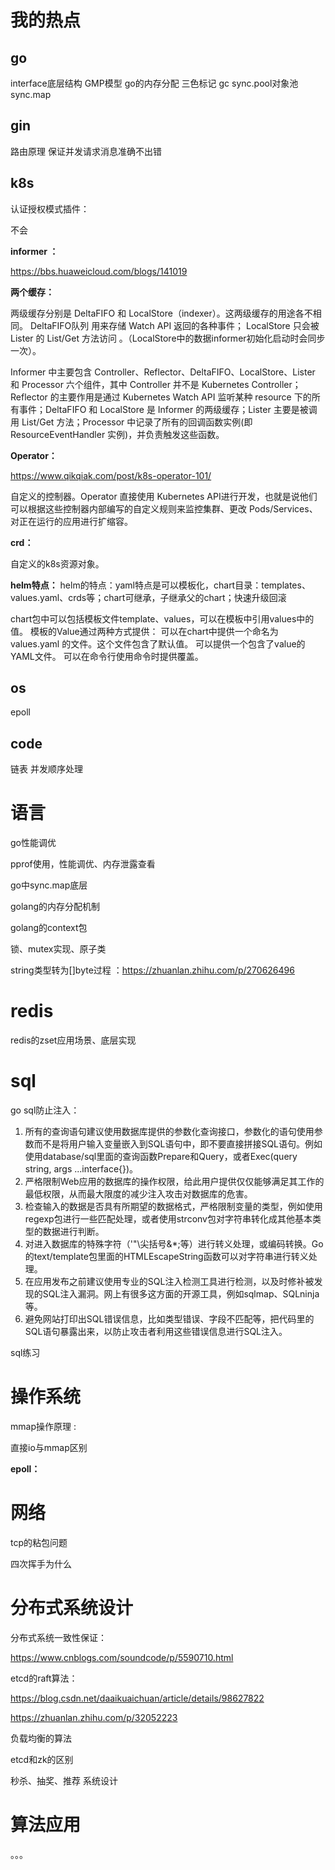 

# 我的热点

## go

interface底层结构
GMP模型
go的内存分配
三色标记
gc
sync.pool对象池
sync.map

## gin

路由原理
保证并发请求消息准确不出错

## k8s

认证授权模式插件：

不会



**informer ：**

https://bbs.huaweicloud.com/blogs/141019

**两个缓存：**

两级缓存分别是 DeltaFIFO 和 LocalStore（indexer）。这两级缓存的用途各不相同。
DeltaFIFO队列 用来存储 Watch API 返回的各种事件；
LocalStore 只会被 Lister 的 List/Get 方法访问 。（LocalStore中的数据informer初始化启动时会同步一次）。

Informer 中主要包含 Controller、Reflector、DeltaFIFO、LocalStore、Lister 和 Processor 六个组件，其中 Controller 并不是 Kubernetes Controller；Reflector 的主要作用是通过 Kubernetes Watch API 监听某种 resource 下的所有事件；DeltaFIFO 和 LocalStore 是 Informer 的两级缓存；Lister 主要是被调用 List/Get 方法；Processor 中记录了所有的回调函数实例(即 ResourceEventHandler 实例)，并负责触发这些函数。 



**Operator：**

https://www.qikqiak.com/post/k8s-operator-101/

自定义的控制器。Operator 直接使用 Kubernetes API进行开发，也就是说他们可以根据这些控制器内部编写的自定义规则来监控集群、更改 Pods/Services、对正在运行的应用进行扩缩容。



**crd：**

自定义的k8s资源对象。



**helm特点：**
helm的特点：yaml特点是可以模板化，chart目录：templates、values.yaml、crds等；chart可继承，子继承父的chart；快速升级回滚

chart包中可以包括模板文件template、values，可以在模板中引用values中的值。
模板的Value通过两种方式提供：
可以在chart中提供一个命名为 values.yaml 的文件。这个文件包含了默认值。
可以提供一个包含了value的YAML文件。
可以在命令行使用命令时提供覆盖。

## os

epoll



## code

链表
并发顺序处理 

 

 

 

 

 

 

 

# 语言

go性能调优

pprof使用，性能调优、内存泄露查看

go中sync.map底层

golang的内存分配机制

golang的context包

锁、mutex实现、原子类

string类型转为[]byte过程 ：https://zhuanlan.zhihu.com/p/270626496



# redis

redis的zset应用场景、底层实现





# sql

go sql防止注入：

1. 所有的查询语句建议使用数据库提供的参数化查询接口，参数化的语句使用参数而不是将用户输入变量嵌入到SQL语句中，即不要直接拼接SQL语句。例如使用database/sql里面的查询函数Prepare和Query，或者Exec(query string, args ...interface{})。
2. 严格限制Web应用的数据库的操作权限，给此用户提供仅仅能够满足其工作的最低权限，从而最大限度的减少注入攻击对数据库的危害。
3. 检查输入的数据是否具有所期望的数据格式，严格限制变量的类型，例如使用regexp包进行一些匹配处理，或者使用strconv包对字符串转化成其他基本类型的数据进行判断。
4. 对进入数据库的特殊字符（'"\尖括号&*;等）进行转义处理，或编码转换。Go 的text/template包里面的HTMLEscapeString函数可以对字符串进行转义处理。
5. 在应用发布之前建议使用专业的SQL注入检测工具进行检测，以及时修补被发现的SQL注入漏洞。网上有很多这方面的开源工具，例如sqlmap、SQLninja等。
6. 避免网站打印出SQL错误信息，比如类型错误、字段不匹配等，把代码里的SQL语句暴露出来，以防止攻击者利用这些错误信息进行SQL注入。

sql练习

# 操作系统

mmap操作原理 :

直接io与mmap区别 

**epoll：**



# 网络

tcp的粘包问题

四次挥手为什么



# 分布式系统设计

分布式系统一致性保证：

https://www.cnblogs.com/soundcode/p/5590710.html

etcd的raft算法：

https://blog.csdn.net/daaikuaichuan/article/details/98627822

https://zhuanlan.zhihu.com/p/32052223

负载均衡的算法

etcd和zk的区别

秒杀、抽奖、推荐 系统设计

# 算法应用

。。。